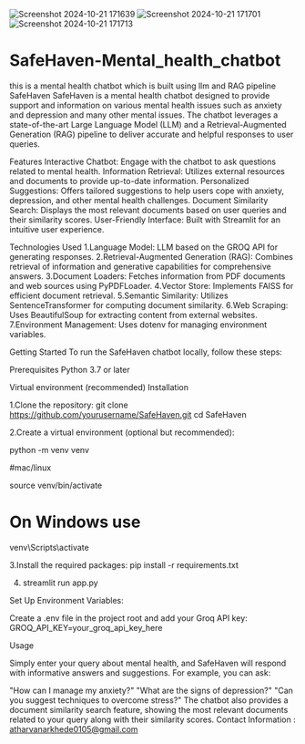 

![Screenshot 2024-10-21 171639](https://github.com/user-attachments/assets/8903a815-9872-465b-a24a-dcab6c9dcd42)
![Screenshot 2024-10-21 171701](https://github.com/user-attachments/assets/a69a010f-c38f-4a83-a96b-f735dc37bb02)
![Screenshot 2024-10-21 171713](https://github.com/user-attachments/assets/3750ffa8-8770-47a1-93f1-37d381e09df7)

# SafeHaven-Mental_health_chatbot
this is a mental health chatbot which is built using llm and RAG pipeline
SafeHaven
SafeHaven is a mental health chatbot designed to provide support and information on various mental health issues such as anxiety and depression and many other mental issues. The chatbot leverages a state-of-the-art Large Language Model (LLM) and a Retrieval-Augmented Generation (RAG) pipeline to deliver accurate and helpful responses to user queries.

Features
Interactive Chatbot: Engage with the chatbot to ask questions related to mental health.
Information Retrieval: Utilizes external resources and documents to provide up-to-date information.
Personalized Suggestions: Offers tailored suggestions to help users cope with anxiety, depression, and other mental health challenges.
Document Similarity Search: Displays the most relevant documents based on user queries and their similarity scores.
User-Friendly Interface: Built with Streamlit for an intuitive user experience.







Technologies Used
1.Language Model: LLM based on the GROQ API for generating responses.
2.Retrieval-Augmented Generation (RAG): Combines retrieval of information and generative capabilities for comprehensive answers.
3.Document Loaders: Fetches information from PDF documents and web sources using PyPDFLoader.
4.Vector Store: Implements FAISS for efficient document retrieval.
5.Semantic Similarity: Utilizes SentenceTransformer for computing document similarity.
6.Web Scraping: Uses BeautifulSoup for extracting content from external websites.
7.Environment Management: Uses dotenv for managing environment variables.





Getting Started
To run the SafeHaven chatbot locally, follow these steps:

Prerequisites
Python 3.7 or later




Virtual environment (recommended)
Installation





1.Clone the repository:
git clone https://github.com/yourusername/SafeHaven.git
cd SafeHaven





2.Create a virtual environment (optional but recommended):





python -m venv venv





#mac/linux







source venv/bin/activate  

# On Windows use
venv\Scripts\activate





3.Install the required packages:
pip install -r requirements.txt





4. streamlit run app.py









 Set Up Environment Variables:






Create a .env file in the project root and add your Groq API key:
GROQ_API_KEY=your_groq_api_key_here





Usage




Simply enter your query about mental health, and SafeHaven will respond with informative answers and suggestions. For example, you can ask:

"How can I manage my anxiety?"
"What are the signs of depression?"
"Can you suggest techniques to overcome stress?"
The chatbot also provides a document similarity search feature, showing the most relevant documents related to your query along with their similarity scores.
Contact Information : atharvanarkhede0105@gmail.com


